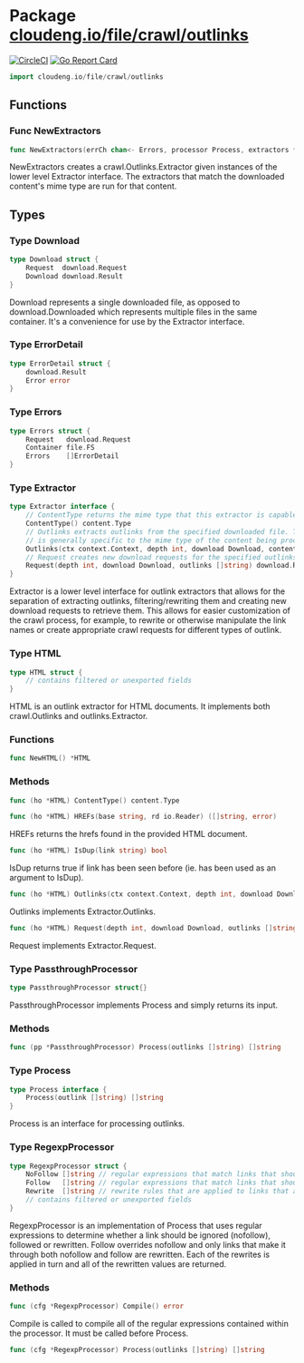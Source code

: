 # Package [cloudeng.io/file/crawl/outlinks](https://pkg.go.dev/cloudeng.io/file/crawl/outlinks?tab=doc)
[![CircleCI](https://circleci.com/gh/cloudengio/go.gotools.svg?style=svg)](https://circleci.com/gh/cloudengio/go.gotools) [![Go Report Card](https://goreportcard.com/badge/cloudeng.io/file/crawl/outlinks)](https://goreportcard.com/report/cloudeng.io/file/crawl/outlinks)

```go
import cloudeng.io/file/crawl/outlinks
```


## Functions
### Func NewExtractors
```go
func NewExtractors(errCh chan<- Errors, processor Process, extractors *content.Registry[Extractor]) crawl.Outlinks
```
NewExtractors creates a crawl.Outlinks.Extractor given instances of the
lower level Extractor interface. The extractors that match the downloaded
content's mime type are run for that content.



## Types
### Type Download
```go
type Download struct {
	Request  download.Request
	Download download.Result
}
```
Download represents a single downloaded file, as opposed to
download.Downloaded which represents multiple files in the same container.
It's a convenience for use by the Extractor interface.


### Type ErrorDetail
```go
type ErrorDetail struct {
	download.Result
	Error error
}
```


### Type Errors
```go
type Errors struct {
	Request   download.Request
	Container file.FS
	Errors    []ErrorDetail
}
```


### Type Extractor
```go
type Extractor interface {
	// ContentType returns the mime type that this extractor is capable of handling.
	ContentType() content.Type
	// Outlinks extracts outlinks from the specified downloaded file. This
	// is generally specific to the mime type of the content being processed.
	Outlinks(ctx context.Context, depth int, download Download, contents io.Reader) ([]string, error)
	// Request creates new download requests for the specified outlinks.
	Request(depth int, download Download, outlinks []string) download.Request
}
```
Extractor is a lower level interface for outlink extractors that allows for
the separation of extracting outlinks, filtering/rewriting them and creating
new download requests to retrieve them. This allows for easier customization
of the crawl process, for example, to rewrite or otherwise manipulate the
link names or create appropriate crawl requests for different types of
outlink.


### Type HTML
```go
type HTML struct {
	// contains filtered or unexported fields
}
```
HTML is an outlink extractor for HTML documents. It implements both
crawl.Outlinks and outlinks.Extractor.

### Functions

```go
func NewHTML() *HTML
```



### Methods

```go
func (ho *HTML) ContentType() content.Type
```


```go
func (ho *HTML) HREFs(base string, rd io.Reader) ([]string, error)
```
HREFs returns the hrefs found in the provided HTML document.


```go
func (ho *HTML) IsDup(link string) bool
```
IsDup returns true if link has been seen before (ie. has been used as an
argument to IsDup).


```go
func (ho *HTML) Outlinks(ctx context.Context, depth int, download Download, contents io.Reader) ([]string, error)
```
Outlinks implements Extractor.Outlinks.


```go
func (ho *HTML) Request(depth int, download Download, outlinks []string) download.Request
```
Request implements Extractor.Request.




### Type PassthroughProcessor
```go
type PassthroughProcessor struct{}
```
PassthroughProcessor implements Process and simply returns its input.

### Methods

```go
func (pp *PassthroughProcessor) Process(outlinks []string) []string
```




### Type Process
```go
type Process interface {
	Process(outlink []string) []string
}
```
Process is an interface for processing outlinks.


### Type RegexpProcessor
```go
type RegexpProcessor struct {
	NoFollow []string // regular expressions that match links that should be ignored.
	Follow   []string // regular expressions that match links that should be followed. Follow overrides NoFollow.
	Rewrite  []string // rewrite rules that are applied to links that are followed specified as textutil.RewriteRule strings
	// contains filtered or unexported fields
}
```
RegexpProcessor is an implementation of Process that uses regular
expressions to determine whether a link should be ignored (nofollow),
followed or rewritten. Follow overrides nofollow and only links that make
it through both nofollow and follow are rewritten. Each of the rewrites is
applied in turn and all of the rewritten values are returned.

### Methods

```go
func (cfg *RegexpProcessor) Compile() error
```
Compile is called to compile all of the regular expressions contained within
the processor. It must be called before Process.


```go
func (cfg *RegexpProcessor) Process(outlinks []string) []string
```







